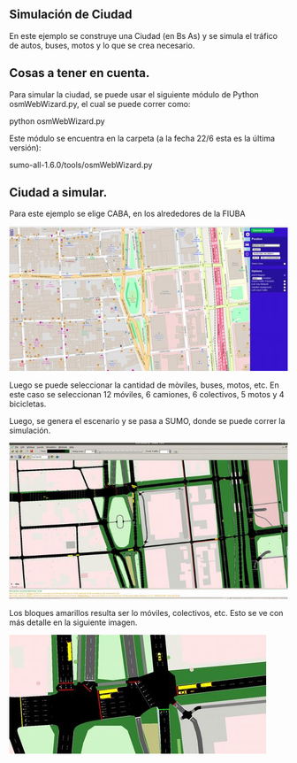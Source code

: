 

## Simulación de Ciudad

En este ejemplo se construye una Ciudad (en Bs As) y se simula el tráfico de autos, buses, motos y lo que se crea necesario.

## Cosas a tener en cuenta.

Para simular la ciudad, se puede usar el siguiente módulo de Python osmWebWizard.py, el cual se puede correr como:

python osmWebWizard.py

Este módulo se encuentra en la carpeta (a la fecha 22/6 esta es la última versión): 

sumo-all-1.6.0/tools/osmWebWizard.py

## Ciudad a simular.

Para este ejemplo se elige CABA, en los alrededores de la FIUBA

![FIUBA](Fiuba_1.jpg)

Luego se puede seleccionar la cantidad de mòviles, buses, motos, etc. En este caso se seleccionan 12 móviles, 6 camiones, 6 colectivos, 5 motos y 4 bicicletas. 

Luego, se genera el escenario y se pasa a SUMO, donde se puede correr la simulación.

![FIUBA](Fiuba_Sim_1.jpg)

Los bloques amarillos resulta ser lo móviles, colectivos, etc. Esto se ve con más detalle en la siguiente imagen.

![FIUBA](Fiuba_Sim_3.jpg)
